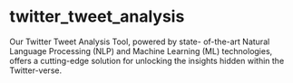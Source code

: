 # twitter_tweet_analysis
Our Twitter Tweet Analysis Tool, powered by state- of-the-art Natural Language Processing (NLP) and Machine Learning (ML) technologies, offers a cutting-edge solution for unlocking the insights hidden within the Twitter-verse.
